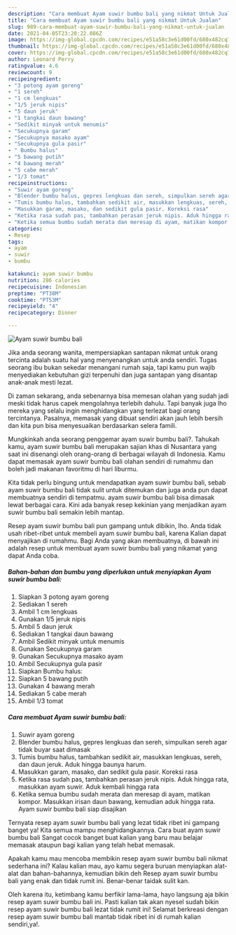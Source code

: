```yaml
---
description: "Cara membuat Ayam suwir bumbu bali yang nikmat Untuk Jualan"
title: "Cara membuat Ayam suwir bumbu bali yang nikmat Untuk Jualan"
slug: 989-cara-membuat-ayam-suwir-bumbu-bali-yang-nikmat-untuk-jualan
date: 2021-04-05T23:20:22.086Z
image: https://img-global.cpcdn.com/recipes/e51a58c3e61d00fd/680x482cq70/ayam-suwir-bumbu-bali-foto-resep-utama.jpg
thumbnail: https://img-global.cpcdn.com/recipes/e51a58c3e61d00fd/680x482cq70/ayam-suwir-bumbu-bali-foto-resep-utama.jpg
cover: https://img-global.cpcdn.com/recipes/e51a58c3e61d00fd/680x482cq70/ayam-suwir-bumbu-bali-foto-resep-utama.jpg
author: Leonard Perry
ratingvalue: 4.6
reviewcount: 9
recipeingredient:
- "3 potong ayam goreng"
- "1 sereh"
- "1 cm lengkuas"
- "1/5 jeruk nipis"
- "5 daun jeruk"
- "1 tangkai daun bawang"
- "Sedikit minyak untuk menumis"
- "Secukupnya garam"
- "Secukupnya masako ayam"
- "Secukupnya gula pasir"
- " Bumbu halus"
- "5 bawang putih"
- "4 bawang merah"
- "5 cabe merah"
- "1/3 tomat"
recipeinstructions:
- "Suwir ayam goreng"
- "Blender bumbu halus, gepres lengkuas dan sereh, simpulkan sereh agar tidak buyar saat dimasak"
- "Tumis bumbu halus, tambahkan sedikit air, masukkan lengkuas, sereh, dan daun jeruk. Aduk hingga baunya harum."
- "Masukkan garam, masako, dan sedikit gula pasir. Koreksi rasa"
- "Ketika rasa sudah pas, tambahkan perasan jeruk nipis. Aduk hingga rata, masukkan ayam suwir. Aduk kembali hingga rata"
- "Ketika semua bumbu sudah merata dan meresap di ayam, matikan kompor. Masukkan irisan daun bawang, kemudian aduk hingga rata. Ayam suwir bumbu bali siap disajikan"
categories:
- Resep
tags:
- ayam
- suwir
- bumbu

katakunci: ayam suwir bumbu 
nutrition: 286 calories
recipecuisine: Indonesian
preptime: "PT38M"
cooktime: "PT53M"
recipeyield: "4"
recipecategory: Dinner

---
```



![Ayam suwir bumbu bali](https://img-global.cpcdn.com/recipes/e51a58c3e61d00fd/680x482cq70/ayam-suwir-bumbu-bali-foto-resep-utama.jpg)

Jika anda seorang wanita, mempersiapkan santapan nikmat untuk orang tercinta adalah suatu hal yang menyenangkan untuk anda sendiri. Tugas seorang ibu bukan sekedar menangani rumah saja, tapi kamu pun wajib menyediakan kebutuhan gizi terpenuhi dan juga santapan yang disantap anak-anak mesti lezat.

Di zaman  sekarang, anda sebenarnya bisa memesan olahan yang sudah jadi meski tidak harus capek mengolahnya terlebih dahulu. Tapi banyak juga lho mereka yang selalu ingin menghidangkan yang terlezat bagi orang tercintanya. Pasalnya, memasak yang dibuat sendiri akan jauh lebih bersih dan kita pun bisa menyesuaikan berdasarkan selera famili. 



Mungkinkah anda seorang penggemar ayam suwir bumbu bali?. Tahukah kamu, ayam suwir bumbu bali merupakan sajian khas di Nusantara yang saat ini disenangi oleh orang-orang di berbagai wilayah di Indonesia. Kamu dapat memasak ayam suwir bumbu bali olahan sendiri di rumahmu dan boleh jadi makanan favoritmu di hari liburmu.

Kita tidak perlu bingung untuk mendapatkan ayam suwir bumbu bali, sebab ayam suwir bumbu bali tidak sulit untuk ditemukan dan juga anda pun dapat membuatnya sendiri di tempatmu. ayam suwir bumbu bali bisa dimasak lewat berbagai cara. Kini ada banyak resep kekinian yang menjadikan ayam suwir bumbu bali semakin lebih mantap.

Resep ayam suwir bumbu bali pun gampang untuk dibikin, lho. Anda tidak usah ribet-ribet untuk membeli ayam suwir bumbu bali, karena Kalian dapat menyajikan di rumahmu. Bagi Anda yang akan membuatnya, di bawah ini adalah resep untuk membuat ayam suwir bumbu bali yang nikamat yang dapat Anda coba.

<!--inarticleads1-->

##### Bahan-bahan dan bumbu yang diperlukan untuk menyiapkan Ayam suwir bumbu bali:

1. Siapkan 3 potong ayam goreng
1. Sediakan 1 sereh
1. Ambil 1 cm lengkuas
1. Gunakan 1/5 jeruk nipis
1. Ambil 5 daun jeruk
1. Sediakan 1 tangkai daun bawang
1. Ambil Sedikit minyak untuk menumis
1. Gunakan Secukupnya garam
1. Gunakan Secukupnya masako ayam
1. Ambil Secukupnya gula pasir
1. Siapkan  Bumbu halus:
1. Siapkan 5 bawang putih
1. Gunakan 4 bawang merah
1. Sediakan 5 cabe merah
1. Ambil 1/3 tomat




<!--inarticleads2-->

##### Cara membuat Ayam suwir bumbu bali:

1. Suwir ayam goreng
1. Blender bumbu halus, gepres lengkuas dan sereh, simpulkan sereh agar tidak buyar saat dimasak
1. Tumis bumbu halus, tambahkan sedikit air, masukkan lengkuas, sereh, dan daun jeruk. Aduk hingga baunya harum.
1. Masukkan garam, masako, dan sedikit gula pasir. Koreksi rasa
1. Ketika rasa sudah pas, tambahkan perasan jeruk nipis. Aduk hingga rata, masukkan ayam suwir. Aduk kembali hingga rata
1. Ketika semua bumbu sudah merata dan meresap di ayam, matikan kompor. Masukkan irisan daun bawang, kemudian aduk hingga rata. Ayam suwir bumbu bali siap disajikan




Ternyata resep ayam suwir bumbu bali yang lezat tidak ribet ini gampang banget ya! Kita semua mampu menghidangkannya. Cara buat ayam suwir bumbu bali Sangat cocok banget buat kalian yang baru mau belajar memasak ataupun bagi kalian yang telah hebat memasak.

Apakah kamu mau mencoba membikin resep ayam suwir bumbu bali nikmat sederhana ini? Kalau kalian mau, ayo kamu segera buruan menyiapkan alat-alat dan bahan-bahannya, kemudian bikin deh Resep ayam suwir bumbu bali yang enak dan tidak rumit ini. Benar-benar taidak sulit kan. 

Oleh karena itu, ketimbang kamu berfikir lama-lama, hayo langsung aja bikin resep ayam suwir bumbu bali ini. Pasti kalian tak akan nyesel sudah bikin resep ayam suwir bumbu bali lezat tidak rumit ini! Selamat berkreasi dengan resep ayam suwir bumbu bali mantab tidak ribet ini di rumah kalian sendiri,ya!.

